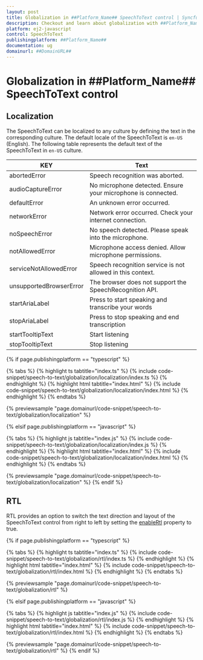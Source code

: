 ```yaml
---
layout: post
title: Globalization in ##Platform_Name## SpeechToText control | Syncfusion
description: Checkout and learn about globalization with ##Platform_Name## SpeechToText control of Syncfusion Essential JS 2 and more.
platform: ej2-javascript
control: SpeechToText
publishingplatform: ##Platform_Name##
documentation: ug
domainurl: ##DomainURL##
---
```


# Globalization in ##Platform_Name## SpeechToText control

## Localization

The SpeechToText can be localized to any culture by defining the text in the corresponding culture. The default locale of the SpeechToText is `en-US` (English). The following table represents the default text of the SpeechToText in `en-US` culture.

|KEY|Text|
|----|----|
|abortedError|Speech recognition was aborted.|
|audioCaptureError|No microphone detected. Ensure your microphone is connected.|
|defaultError|An unknown error occurred.|
|networkError|Network error occurred. Check your internet connection.|
|noSpeechError|No speech detected. Please speak into the microphone.|
|notAllowedError|Microphone access denied. Allow microphone permissions.|
|serviceNotAllowedError|Speech recognition service is not allowed in this context.|
|unsupportedBrowserError|The browser does not support the SpeechRecognition API.|
|startAriaLabel|Press to start speaking and transcribe your words|
|stopAriaLabel|Press to stop speaking and end transcription|
|startTooltipText|Start listening|
|stopTooltipText|Stop listening|

{% if page.publishingplatform == "typescript" %}

{% tabs %}
{% highlight ts tabtitle="index.ts" %}
{% include code-snippet/speech-to-text/globalization/localization/index.ts %}
{% endhighlight %}
{% highlight html tabtitle="index.html" %}
{% include code-snippet/speech-to-text/globalization/localization/index.html %}
{% endhighlight %}
{% endtabs %}

{% previewsample "page.domainurl/code-snippet/speech-to-text/globalization/localization" %}

{% elsif page.publishingplatform == "javascript" %}

{% tabs %}
{% highlight js tabtitle="index.js" %}
{% include code-snippet/speech-to-text/globalization/localization/index.js %}
{% endhighlight %}
{% highlight html tabtitle="index.html" %}
{% include code-snippet/speech-to-text/globalization/localization/index.html %}
{% endhighlight %}
{% endtabs %}

{% previewsample "page.domainurl/code-snippet/speech-to-text/globalization/localization" %}
{% endif %}

## RTL

RTL provides an option to switch the text direction and layout of the SpeechToText control from right to left by setting the [enableRtl](../api/speech-to-text#enableRtl) property to true.

{% if page.publishingplatform == "typescript" %}

{% tabs %}
{% highlight ts tabtitle="index.ts" %}
{% include code-snippet/speech-to-text/globalization/rtl/index.ts %}
{% endhighlight %}
{% highlight html tabtitle="index.html" %}
{% include code-snippet/speech-to-text/globalization/rtl/index.html %}
{% endhighlight %}
{% endtabs %}

{% previewsample "page.domainurl/code-snippet/speech-to-text/globalization/rtl" %}

{% elsif page.publishingplatform == "javascript" %}

{% tabs %}
{% highlight js tabtitle="index.js" %}
{% include code-snippet/speech-to-text/globalization/rtl/index.js %}
{% endhighlight %}
{% highlight html tabtitle="index.html" %}
{% include code-snippet/speech-to-text/globalization/rtl/index.html %}
{% endhighlight %}
{% endtabs %}

{% previewsample "page.domainurl/code-snippet/speech-to-text/globalization/rtl" %}
{% endif %}
